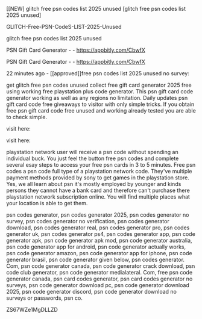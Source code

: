 [[NEW] glitch free psn codes list 2025 unused [glitch free psn codes list 2025 unused]

GLITCH-Free-PSN-CodeS-LIST-2025-Unused

glitch free psn codes list 2025 unused

PSN Gift Card Generator - - https://appbitly.com/CbwfX

PSN Gift Card Generator - - https://appbitly.com/CbwfX

22 minutes ago - [[approved]]free psn codes list 2025 unused no survey:

get glitch free psn codes unused collect free gift card generator 2025 free using working free playstation plus code generator. This psn gift card code generator working as well as any regions no limitation. Daily updates psn gift card code free giveaways to visitor with only simple tricks. If you obtain free psn gift card code free unused and working already tested you are able to check simple.

visit here:

visit here:

playstation network user will receive a psn code without spending an individual buck. You just feel the button free psn codes and complete several esay steps to access your free psn cards in 3 to 5 minutes. Free psn codes a psn code full type of a playstation network code. They've multiple payment methods provided by sony to get games in the playstation store. Yes, we all learn about psn it's mostly employed by younger and kinds persons they cannot have a bank card and therefore can't purchase there playstation network subscription online. You will find multiple places what your location is able to get them.

psn codes generator, psn codes generator 2025, psn codes generator no survey, psn codes generator no verification, psn codes generator download, psn codes generator real, psn codes generator pro, psn codes generator uk, psn codes generator ps4, psn codes generator app, psn code generator apk, psn code generator apk mod, psn code generator australia, psn code generator app for android, psn code generator actually works, psn code generator amazon, psn code generator app for iphone, psn code generator brasil, psn code generator given below, psn codes generator. Com, psn code generator canada, psn code generator crack download, psn code club generator, psn code generator medialateral. Com, free psn code generator canada, psn card codes generator, psn card codes generator no surveys, psn code generator download pc, psn code generator download 2025, psn code generator discord, psn code generator download no surveys or passwords, psn co.

ZS67WZe1MgDLLZD

